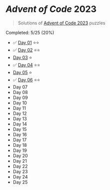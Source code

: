 # _Advent of Code_ 2023

> Solutions of [Advent of Code 2023](http://adventofcode.com/2023/) puzzles

Completed: 5/25 (20%)

-   ✅ [Day 01](https://github.com/ssynowiec/AdventOfCode/tree/main/2023/Day%2001) ⭐⭐
-   ✅ [Day 02](https://github.com/ssynowiec/AdventOfCode/tree/main/2023/Day%2002) ⭐⭐
-   [Day 03](https://github.com/ssynowiec/AdventOfCode/tree/main/2023/Day%2003) ⭐
-   ✅ [Day 04](https://github.com/ssynowiec/AdventOfCode/tree/main/2023/Day%2004) ⭐⭐
-   [Day 05](https://github.com/ssynowiec/AdventOfCode/tree/main/2023/Day%2005) ⭐
-   ✅ [Day 06](https://github.com/ssynowiec/AdventOfCode/tree/main/2023/Day%2006) ⭐⭐
-   Day 07
-   Day 08
-   Day 09
-   Day 10
-   Day 11
-   Day 12
-   Day 13
-   Day 14
-   Day 15
-   Day 16
-   Day 17
-   Day 18
-   Day 19
-   Day 20
-   Day 21
-   Day 22
-   Day 23
-   Day 24
-   Day 25
